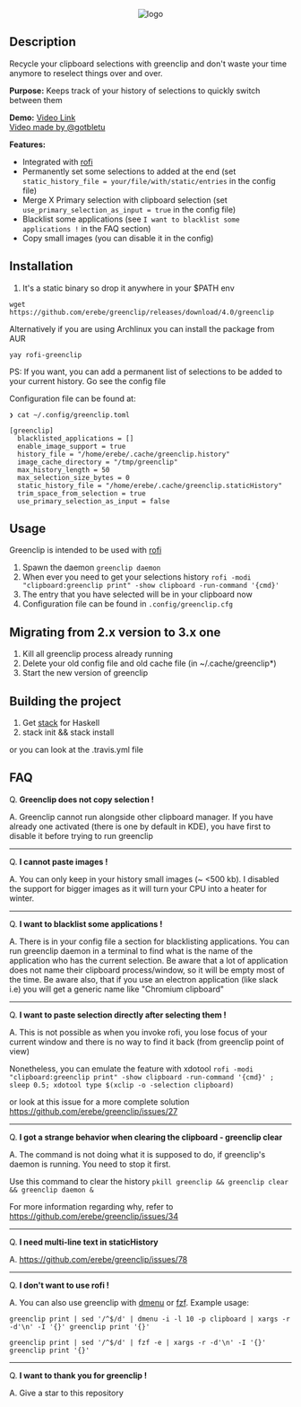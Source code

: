 <p align="center">
  <img src="https://github.com/erebe/greenclip/raw/master/logo.png" alt="logo"/>
</p>

## Description

Recycle your clipboard selections with greenclip and don't waste your time anymore
to reselect things over and over.

**Purpose:**
Keeps track of your history of selections to quickly switch between them

**Demo:**  <a href="https://www.youtube.com/watch?v=Utk-9Gy8H3w">Video Link</a>
<br/>
<a href="https://www.youtube.com/watch?v=4IycORAdW9M">Video made by @gotbletu</a>

**Features:**
  + Integrated with [rofi](https://github.com/DaveDavenport/rofi)
  + Permanently set some selections to added at the end (set `static_history_file = your/file/with/static/entries` in the config file)
  + Merge X Primary selection with clipboard selection (set `use_primary_selection_as_input = true` in the config file)
  + Blacklist some applications (see `I want to blacklist some applications !` in the FAQ section)
  + Copy small images (you can disable it in the config)

## Installation

1. It's a static binary so drop it anywhere in your $PATH env

```wget https://github.com/erebe/greenclip/releases/download/4.0/greenclip```

Alternatively if you are using Archlinux you can install the package from AUR

``yay rofi-greenclip``

PS: If you want, you can add a permanent list of selections to be added to your current history. Go see the config file

Configuration file can be found at: 
```
❯ cat ~/.config/greenclip.toml

[greenclip]
  blacklisted_applications = []
  enable_image_support = true
  history_file = "/home/erebe/.cache/greenclip.history"
  image_cache_directory = "/tmp/greenclip"
  max_history_length = 50
  max_selection_size_bytes = 0
  static_history_file = "/home/erebe/.cache/greenclip.staticHistory"
  trim_space_from_selection = true
  use_primary_selection_as_input = false
```

## Usage

Greenclip is intended to be used with [rofi](https://github.com/DaveDavenport/rofi)

1. Spawn the daemon ``` greenclip daemon ```
2. When ever you need to get your selections history ``` rofi -modi "clipboard:greenclip print" -show clipboard -run-command '{cmd}' ```
3. The entry that you have selected will be in your clipboard now
4. Configuration file can be found in ```.config/greenclip.cfg```

## Migrating from 2.x version to 3.x one

1. Kill all greenclip process already running
2. Delete your old config file and old cache file (in ~/.cache/greenclip*)
3. Start the new version of greenclip

## Building the project

1. Get [stack](https://docs.haskellstack.org/en/stable/README/) for Haskell
2. stack init && stack install

or you can look at the .travis.yml file

## FAQ

Q. **Greenclip does not copy selection !**

A. Greenclip cannot run alongside other clipboard manager. If you have already one activated (there is one by default in KDE), you have first to disable it before trying to run greenclip

---------

Q. **I cannot paste images !**

A. You can only keep in your history small images  (~ <500 kb). I disabled the support for bigger images as it will turn your CPU into a heater for winter.

----------

Q. **I want to blacklist some applications !**

A. There is in your config file a section for blacklisting applications.
   You can run greenclip daemon in a terminal to find what is the name of the application who has the current selection.
   Be aware that a lot of application does not name their clipboard process/window, so it will be empty most of the time.
   Be aware also, that if you use an electron application (like slack i.e) you will get a generic name like "Chromium clipboard"

----------

Q. **I want to paste selection directly after selecting them !**

A. This is not possible as when you invoke rofi, you lose focus of your current window and there is no way to find it back (from greenclip point of view)

   Nonetheless, you can emulate the feature with xdotool `rofi -modi "clipboard:greenclip print" -show clipboard -run-command '{cmd}' ; sleep 0.5; xdotool type $(xclip -o -selection clipboard)`

   or look at this issue for a more complete solution https://github.com/erebe/greenclip/issues/27

----------

Q. **I got a strange behavior when clearing the clipboard - greenclip clear**

A. The command is not doing what it is supposed to do, if greenclip's daemon is running. You need to stop it first.

   Use this command to clear the history `pkill greenclip && greenclip clear && greenclip daemon &`
   
   For more information regarding why, refer to https://github.com/erebe/greenclip/issues/34 

----------

Q. **I need multi-line text in staticHistory**

A. https://github.com/erebe/greenclip/issues/78

----------

Q. **I don't want to use rofi !**

A. You can also use greenclip with [dmenu](http://tools.suckless.org/dmenu) or [fzf](https://github.com/junegunn/fzf). Example usage:

   `greenclip print | sed '/^$/d' | dmenu -i -l 10 -p clipboard | xargs -r -d'\n' -I '{}' greenclip print '{}'`

   `greenclip print | sed '/^$/d' | fzf -e | xargs -r -d'\n' -I '{}' greenclip print '{}'`

----------

Q. **I want to thank you for greenclip !**

A. Give a star to this repository
